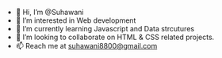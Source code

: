 - 👋 Hi, I’m @Suhawani
- 👀 I’m interested in Web development
- 🌱 I’m currently learning Javascript and Data strcutures
- 💞️ I’m looking to collaborate on HTML & CSS related projects.
- 📫 Reach me at suhawani8800@gmail.com

<!---
Suhawani/Suhawani is a ✨ special ✨ repository because its `README.md` (this file) appears on your GitHub profile.
You can click the Preview link to take a look at your changes.
--->
